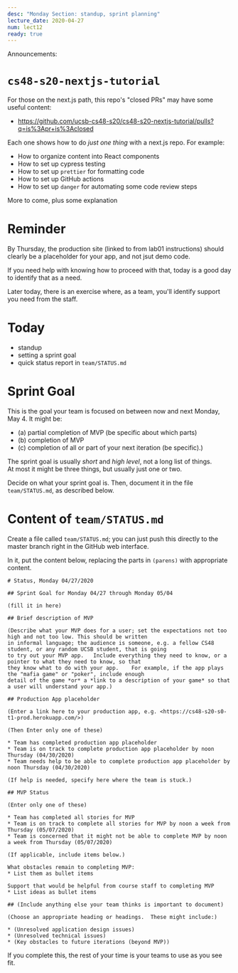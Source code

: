 ```yaml
---
desc: "Monday Section: standup, sprint planning"
lecture_date: 2020-04-27
num: lect12
ready: true
---
```


Announcements:

# `cs48-s20-nextjs-tutorial`
For those on the next.js path, this repo's "closed PRs" may have some useful content:
* <https://github.com/ucsb-cs48-s20/cs48-s20-nextjs-tutorial/pulls?q=is%3Apr+is%3Aclosed>

Each one shows how to do *just one thing* with a next.js repo.  For example:
* How to organize content into React components
* How to set up cypress testing
* How to set up `prettier` for formatting code
* How to set up GitHub actions
* How to set up `danger` for automating some code review steps

More to come, plus some explanation

# Reminder

By Thursday, the production site (linked to from lab01 instructions) should clearly be a placeholder for your app, and not jsut demo code.

If you need help with knowing how to proceed with that, today is a good day to identify that as a need.

Later today, there is an exercise where, as a team, you'll identify support you need from the staff.

# Today

* standup
* setting a sprint goal
* quick status report in `team/STATUS.md`


# Sprint Goal

This is the goal your team is focused on between now and next Monday, May 4.   It might be: 
* (a) partial completion of MVP (be specific about which parts) 
* (b) completion of MVP 
* (c) completion of all or part of your next iteration (be specific).)

The sprint goal is usually *short* and *high level*, not a long list of things.  
At most it might be three things, but usually just one or two.

Decide on what your sprint goal is.  Then, document it in the file `team/STATUS.md`, as described below.

# Content of `team/STATUS.md`

Create a file called `team/STATUS.md`; you can just push this directly to the master branch right in the GitHub web interface.

In it, put the content below, replacing the parts in `(parens)` with appropriate content.

```
# Status, Monday 04/27/2020

## Sprint Goal for Monday 04/27 through Monday 05/04

(fill it in here)

## Brief description of MVP

(Describe what your MVP does for a user; set the expectations not too high and not too low. This should be written 
in informal language; the audience is someone, e.g. a fellow CS48 student, or any random UCSB student, that is going
to try out your MVP app.   Include everything they need to know, or a pointer to what they need to know, so that
they know what to do with your app.    For example, if the app plays the "mafia game" or "poker", include enough
detail of the game *or* a *link to a description of your game* so that a user will understand your app.)

## Production App placeholder

(Enter a link here to your production app, e.g. <https://cs48-s20-s0-t1-prod.herokuapp.com/>)

(Then Enter only one of these)

* Team has completed production app placeholder
* Team is on track to complete production app placeholder by noon Thursday (04/30/2020)
* Team needs help to be able to complete production app placeholder by noon Thursday (04/30/2020)

(If help is needed, specify here where the team is stuck.)

## MVP Status

(Enter only one of these)

* Team has completed all stories for MVP
* Team is on track to complete all stories for MVP by noon a week from Thursday (05/07/2020)
* Team is concerned that it might not be able to complete MVP by noon a week from Thursday (05/07/2020)

(If applicable, include items below.)

What obstacles remain to completing MVP:
* List them as bullet items

Support that would be helpful from course staff to completing MVP
* List ideas as bullet items

## (Include anything else your team thinks is important to document)

(Choose an appropriate heading or headings.  These might include:)

* (Unresolved application design issues)
* (Unresolved technical issues)
* (Key obstacles to future iterations (beyond MVP))

```

If you complete this, the rest of your time is your teams to use as you see fit.
